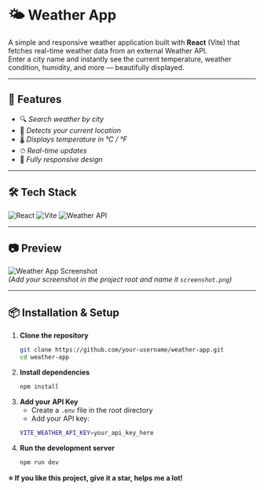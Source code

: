 # 🌤 Weather App

A simple and responsive weather application built with **React** (Vite) that fetches real-time weather data from an external Weather API.  
Enter a city name and instantly see the current temperature, weather condition, humidity, and more — beautifully displayed.

---

## 🚀 Features

- 🔍 _Search weather by city_
- 📍 _Detects your current location_
- 🌡 _Displays temperature in °C / °F_
- ⏱ _Real-time updates_
- 📱 _Fully responsive design_

---

## 🛠 Tech Stack

![React](https://img.shields.io/badge/React-61DAFB?style=for-the-badge&logo=react&logoColor=black)
![Vite](https://img.shields.io/badge/Vite-646CFF?style=for-the-badge&logo=vite&logoColor=white)
![Weather API](https://img.shields.io/badge/API-Weather-blue?style=for-the-badge)

---

## 📷 Preview

![Weather App Screenshot](screenshot.png)  
_(Add your screenshot in the project root and name it `screenshot.png`)_

---

## 📦 Installation & Setup

1. **Clone the repository**
   ```bash
   git clone https://github.com/your-username/weather-app.git
   cd weather-app
   ```
2. **Install dependencies**
   ```bash
   npm install
   ```
3. **Add your API Key**
   - Create a `.env` file in the root directory
   - Add your API key:
   ```bash
   VITE_WEATHER_API_KEY=your_api_key_here
   ```
4. **Run the development server**
   ```bash
   npm run dev
   ```

**⭐ If you like this project, give it a star, helps me a lot!**
